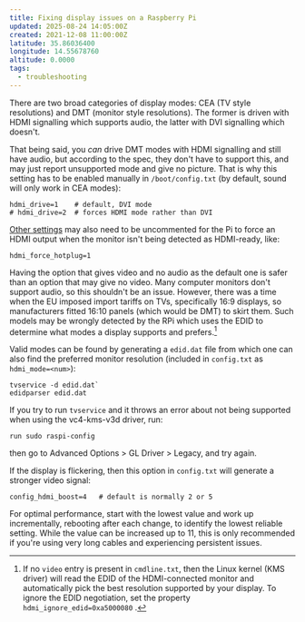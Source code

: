 ```yaml
---
title: Fixing display issues on a Raspberry Pi
updated: 2025-08-24 14:05:00Z
created: 2021-12-08 11:00:00Z
latitude: 35.86036400
longitude: 14.55678760
altitude: 0.0000
tags:
  - troubleshooting
---
```


There are two broad categories of display modes: CEA (TV style resolutions) and DMT (monitor style resolutions). The former is driven with HDMI signalling which supports audio, the latter with DVI signalling which doesn't.

That being said, you *can* drive DMT modes with HDMI signalling and still have audio, but according to the spec, they don't have to support this, and may just report unsupported mode and give no picture. That is why this setting has to be enabled manually in `/boot/config.txt` (by default, sound will only work in CEA modes):
```plaintext
hdmi_drive=1    # default, DVI mode
# hdmi_drive=2  # forces HDMI mode rather than DVI
```
[Other settings](https://learn.adafruit.com/using-weird-displays-with-raspberry-pi/everything-else) may also need to be uncommented for the Pi to force an HDMI output when the monitor isn't being detected as HDMI-ready, like:
```plaintext
hdmi_force_hotplug=1
```
Having the option that gives video and no audio as the default one is safer than an option that may give no video. Many computer monitors don't support audio, so this shouldn't be an issue. However, there was a time when the EU imposed import tariffs on TVs, specifically 16:9 displays, so manufacturers fitted 16:10 panels (which would be DMT) to skirt them. Such models may be wrongly detected by the RPi which uses the EDID to determine what modes a display supports and prefers.[^1]

Valid modes can be found by generating a `edid.dat` file from which one can also find the preferred monitor resolution (included in `config.txt` as `hdmi_mode=<num>`):
```plaintext
tvservice -d edid.dat`
edidparser edid.dat
```
If you try to run `tvservice` and it throws an error about not being supported when using the vc4-kms-v3d driver, run:
```plaintext
run sudo raspi-config
```
then go to Advanced Options > GL Driver > Legacy, and try again.

If the display is flickering, then this option in `config.txt` will generate a stronger video signal:
```plaintext
config_hdmi_boost=4   # default is normally 2 or 5
```
For optimal performance, start with the lowest value and work up incrementally, rebooting after each change, to identify the lowest reliable setting. While the value can be increased up to 11, this is only recommended if you're using very long cables and experiencing persistent issues.

[^1]: If no `video` entry is present in `cmdline.txt`, then the Linux kernel (KMS driver) will read the EDID of the HDMI-connected monitor and automatically pick the best resolution supported by your display. To ignore the EDID negotiation, set the property `hdmi_ignore_edid=0xa5000080` .